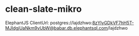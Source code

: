 # clean-slate-mikro

ElephantJS ClientUrl:
postgres://lajdzhwo:8zYlyGDkVF7hH5T-MJIdgjUaNkm9vUbW@babar.db.elephantsql.com/lajdzhwo